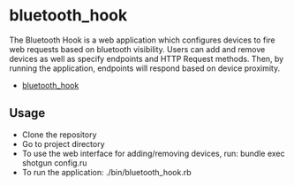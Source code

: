 bluetooth_hook
================

The Bluetooth Hook is a web application which configures devices to fire web requests based on bluetooth visibility. Users can add and remove devices as well as specify endpoints and HTTP Request methods. Then, by running the application, endpoints will respond based on device proximity.

* [bluetooth_hook](https://github.com/ike18t/bluetooth_hook)

## Usage

* Clone the repository
* Go to project directory
* To use the web interface for adding/removing devices, run: bundle exec shotgun config.ru
* To run the application: ./bin/bluetooth_hook.rb